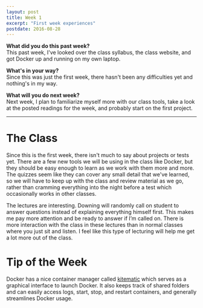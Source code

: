```yaml
---
layout: post
title: Week 1
excerpt: "First week experiences"
postdate: 2016-08-28
---
```


**What did you do this past week?**  
This past week, I've looked over the class syllabus, the class website, and got Docker up and running on my own laptop.


**What's in your way?**  
Since this was just the first week, there hasn't been any difficulties yet and nothing's in my way.


**What will you do next week?**  
Next week, I plan to familiarize myself more with our class tools, take a look at the posted readings for the week, and probably start on the first project.

***

# The Class
Since this is the first week, there isn't much to say about projects or tests yet. There are a few new tools we will be using in the class like Docker, but they should be easy enough to learn as we work with them more and more. The quizzes seem like they can cover any small detail that we've learned, so we will have to keep up with the class and review material as we go, rather than cramming everything into the night before a test which occasionally works in other classes.  


The lectures are interesting. Downing will randomly call on student to answer questions instead of explaining everything himself first. This makes me pay more attention and be ready to answer if I’m called on. There is more interaction with the class in these lectures than in normal classes where you just sit and listen. I feel like this type of lecturing will help me get a lot more out of the class.

# Tip of the Week
Docker has a nice container manager called [kitematic](https://kitematic.com) which serves as a  graphical interface to launch Docker. It also keeps track of shared folders and can easily access logs, start, stop, and restart containers, and generally streamlines Docker usage.
